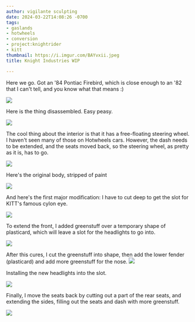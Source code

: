 ```yaml
---
author: vigilante sculpting
date: 2024-03-22T14:08:26 -0700
tags:
- gaslands
- hotwheels
- conversion
- project:knightrider
- kitt
thumbnail: https://i.imgur.com/BAYvxii.jpeg
title: Knight Industries WIP

---
```

Here we go. Got an '84 Pontiac Firebird, which is close enough to an '82 that I can't tell, and you know what that means :)

![](https://i.imgur.com/BAYvxii.jpeg)

Here is the thing disassembled. Easy peasy.

![](https://i.imgur.com/hzH3Hhn.jpeg)

The cool thing about the interior is that it has a free-floating steering wheel. I haven't seen many of those on Hotwheels cars. However, the dash needs to be extended, and the seats moved back, so the steering wheel, as pretty as it is, has to go.

![](https://i.imgur.com/Q0kXRrW.jpeg)

Here's the original body, stripped of paint

![](https://i.imgur.com/7txPoEm.jpeg)

And here's the first major modification: I have to cut deep to get the slot for KITT's famous cylon eye.

![](https://i.imgur.com/B6GSvyg.jpeg)

To extend the front, I added greenstuff over a temporary shape of plasticard, which will leave a slot for the headlights to go into.

![](https://i.imgur.com/pynOgyR.jpeg)

After this cures, I cut the greenstuff into shape, then add the lower fender (plasticard) and add more greenstuff for the nose.
![](https://i.imgur.com/YG1Z6aq.jpeg)

Installing the new headlights into the slot.

![](https://i.imgur.com/Qh0c8ke.jpeg)

Finally, I move the seats back by cutting out a part of the rear seats, and extending the sides, filling out the seats and dash with more greenstuff.

![](https://i.imgur.com/b8GFsNy.jpeg)

